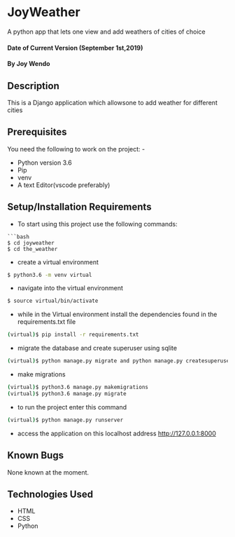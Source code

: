 # JoyWeather

A python app that lets one view and add weathers of cities of choice

#### Date of Current Version (September 1st,2019)
#### By **Joy Wendo**
## Description
This is a Django application which allowsone to add weather for different cities


## Prerequisites
You need the following to work on the project: -
* Python version 3.6 
* Pip 
* venv 
* A text Editor(vscode preferably)
## Setup/Installation Requirements
* To start using this project use the following commands:

```
```bash
$ cd joyweather
$ cd the_weather
```
* create a virtual environment
```bash
$ python3.6 -m venv virtual
```
* navigate into the virtual environment
```bash
$ source virtual/bin/activate
```
* while in the Virtual environment install the dependencies found in the  requirements.txt file
```bash
(virtual)$ pip install -r requirements.txt
```

* migrate the database and create superuser using sqlite
```bash
(virtual)$ python manage.py migrate and python manage.py createsuperuser
```
* make migrations
```bash
(virtual)$ python3.6 manage.py makemigrations
(virtual)$ python3.6 manage.py migrate
```
* to run the project enter this command
```bash
(virtual)$ python manage.py runserver
```
* access the application on this localhost address http://127.0.0.1:8000



## Known Bugs
None known at the moment.
## Technologies Used
* HTML
* CSS
* Python
